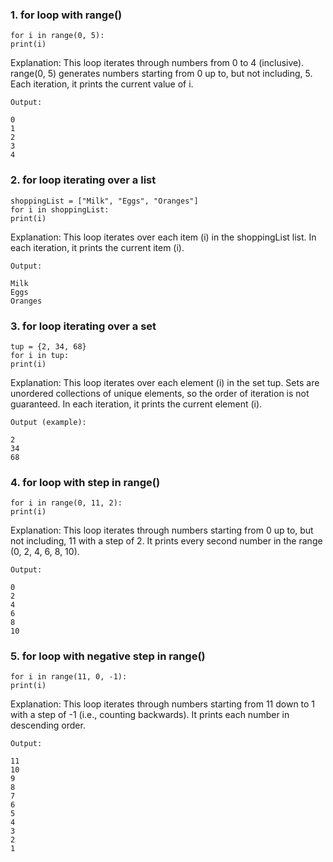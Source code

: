 ### 1. for loop with range()

```
for i in range(0, 5):
print(i)
```
Explanation:
        This loop iterates through numbers from 0 to 4 (inclusive).
        range(0, 5) generates numbers starting from 0 up to, but not including, 5.
        Each iteration, it prints the current value of i.

```
Output:

0
1
2
3
4
```

### 2. for loop iterating over a list

```
shoppingList = ["Milk", "Eggs", "Oranges"]
for i in shoppingList:
print(i)
```

Explanation:
        This loop iterates over each item (i) in the shoppingList list.
        In each iteration, it prints the current item (i).

```
Output:

Milk
Eggs
Oranges
```

### 3. for loop iterating over a set

```
tup = {2, 34, 68}
for i in tup:
print(i)
```

Explanation:
        This loop iterates over each element (i) in the set tup.
        Sets are unordered collections of unique elements, so the order of iteration is not guaranteed.
        In each iteration, it prints the current element (i).

```
Output (example):

2
34
68
```

### 4. for loop with step in range()

```
for i in range(0, 11, 2):
print(i)
```

Explanation:
        This loop iterates through numbers starting from 0 up to, but not including, 11 with a step of 2.
        It prints every second number in the range (0, 2, 4, 6, 8, 10).

```
Output:

0
2
4
6
8
10
```

### 5. for loop with negative step in range()

```
for i in range(11, 0, -1):
print(i)
```

Explanation:
        This loop iterates through numbers starting from 11 down to 1 with a step of -1 (i.e., counting backwards).
        It prints each number in descending order.

```
Output:

11
10
9
8
7
6
5
4
3
2
1
```
